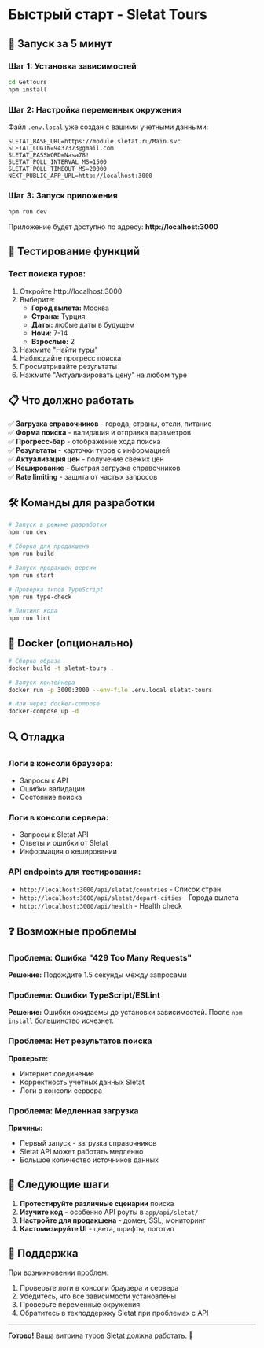 # Быстрый старт - Sletat Tours

## 🚀 Запуск за 5 минут

### Шаг 1: Установка зависимостей

```bash
cd GetTours
npm install
```

### Шаг 2: Настройка переменных окружения

Файл `.env.local` уже создан с вашими учетными данными:
```env
SLETAT_BASE_URL=https://module.sletat.ru/Main.svc
SLETAT_LOGIN=9437373@gmail.com
SLETAT_PASSWORD=Nasa78!
SLETAT_POLL_INTERVAL_MS=1500
SLETAT_POLL_TIMEOUT_MS=20000
NEXT_PUBLIC_APP_URL=http://localhost:3000
```

### Шаг 3: Запуск приложения

```bash
npm run dev
```

Приложение будет доступно по адресу: **http://localhost:3000**

## 🧪 Тестирование функций

### Тест поиска туров:

1. Откройте http://localhost:3000
2. Выберите:
   - **Город вылета:** Москва
   - **Страна:** Турция  
   - **Даты:** любые даты в будущем
   - **Ночи:** 7-14
   - **Взрослые:** 2
3. Нажмите "Найти туры"
4. Наблюдайте прогресс поиска
5. Просматривайте результаты
6. Нажмите "Актуализировать цену" на любом туре

## 📋 Что должно работать

✅ **Загрузка справочников** - города, страны, отели, питание  
✅ **Форма поиска** - валидация и отправка параметров  
✅ **Прогресс-бар** - отображение хода поиска  
✅ **Результаты** - карточки туров с информацией  
✅ **Актуализация цен** - получение свежих цен  
✅ **Кеширование** - быстрая загрузка справочников  
✅ **Rate limiting** - защита от частых запросов  

## 🛠 Команды для разработки

```bash
# Запуск в режиме разработки
npm run dev

# Сборка для продакшена  
npm run build

# Запуск продакшен версии
npm run start

# Проверка типов TypeScript
npm run type-check

# Линтинг кода
npm run lint
```

## 🐳 Docker (опционально)

```bash
# Сборка образа
docker build -t sletat-tours .

# Запуск контейнера
docker run -p 3000:3000 --env-file .env.local sletat-tours

# Или через docker-compose
docker-compose up -d
```

## 🔍 Отладка

### Логи в консоли браузера:
- Запросы к API
- Ошибки валидации
- Состояние поиска

### Логи в консоли сервера:
- Запросы к Sletat API
- Ответы и ошибки от Sletat
- Информация о кешировании

### API endpoints для тестирования:

- `http://localhost:3000/api/sletat/countries` - Список стран
- `http://localhost:3000/api/sletat/depart-cities` - Города вылета  
- `http://localhost:3000/api/health` - Health check

## ❓ Возможные проблемы

### Проблема: Ошибка "429 Too Many Requests"
**Решение:** Подождите 1.5 секунды между запросами

### Проблема: Ошибки TypeScript/ESLint
**Решение:** Ошибки ожидаемы до установки зависимостей. После `npm install` большинство исчезнет.

### Проблема: Нет результатов поиска
**Проверьте:**
- Интернет соединение
- Корректность учетных данных Sletat
- Логи в консоли сервера

### Проблема: Медленная загрузка
**Причины:**
- Первый запуск - загрузка справочников
- Sletat API может работать медленно
- Большое количество источников данных

## 🎯 Следующие шаги

1. **Протестируйте различные сценарии** поиска
2. **Изучите код** - особенно API роуты в `app/api/sletat/`
3. **Настройте для продакшена** - домен, SSL, мониторинг
4. **Кастомизируйте UI** - цвета, шрифты, логотип

## 💬 Поддержка

При возникновении проблем:
1. Проверьте логи в консоли браузера и сервера
2. Убедитесь, что все зависимости установлены
3. Проверьте переменные окружения
4. Обратитесь в техподдержку Sletat при проблемах с API

---

**Готово!** Ваша витрина туров Sletat должна работать. 🚀